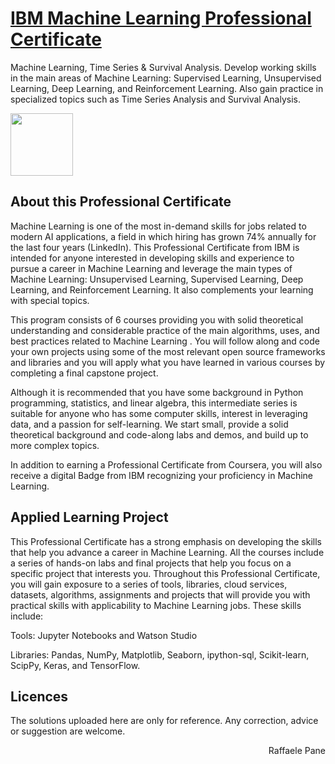 # [IBM Machine Learning Professional Certificate](https://www.coursera.org/professional-certificates/ibm-machine-learning)

Machine Learning, Time Series &amp; Survival Analysis. Develop working skills in the main areas of Machine Learning: Supervised Learning, Unsupervised Learning, Deep Learning, and Reinforcement Learning. Also gain practice in specialized topics such as Time Series Analysis and Survival Analysis.


<img height="100" src="https://user-images.githubusercontent.com/67054356/132362689-31859a26-5d52-4eff-a4c4-ee6a8fd2f16c.png">  


## About this Professional Certificate
Machine Learning is one of the most in-demand skills for jobs related to modern AI applications, a field in which hiring has grown 74% annually for the last four years (LinkedIn). This Professional Certificate from IBM is intended for anyone interested in developing skills and experience to pursue a career in Machine Learning and leverage the main types of Machine Learning: Unsupervised Learning, Supervised Learning, Deep Learning, and Reinforcement Learning. It also complements your learning with special topics.

This program consists of 6 courses providing you with solid theoretical understanding and considerable practice of the main algorithms, uses, and best practices related to Machine Learning . You will follow along and code your own projects using some of the most relevant open source frameworks and libraries and you will apply what you have learned in various courses by completing a final capstone project. 

Although it is recommended that you have some background in Python programming, statistics, and linear algebra, this intermediate series is suitable for anyone who has some computer skills, interest in leveraging data, and a passion for self-learning. We start small, provide a solid theoretical background and code-along labs and demos, and build up to more complex topics.  

In addition to earning a Professional Certificate from Coursera, you will also receive a digital Badge from IBM recognizing your proficiency in Machine Learning.    

## Applied Learning Project
This Professional Certificate has a strong emphasis on developing the skills that help you advance a career in Machine Learning. All the courses include a series of hands-on labs and final projects that help you focus on a specific project that interests you. Throughout this Professional Certificate, you will gain exposure to a series of tools, libraries, cloud services, datasets, algorithms, assignments and projects that will provide you with practical skills with applicability to Machine Learning jobs. These skills include:

Tools: Jupyter Notebooks and Watson Studio

Libraries: Pandas, NumPy, Matplotlib, Seaborn, ipython-sql, Scikit-learn, ScipPy, Keras, and TensorFlow.

## Licences
The solutions uploaded here are only for reference. Any correction, advice or suggestion are welcome.
<div dir="rtl"> Raffaele Pane </div>
